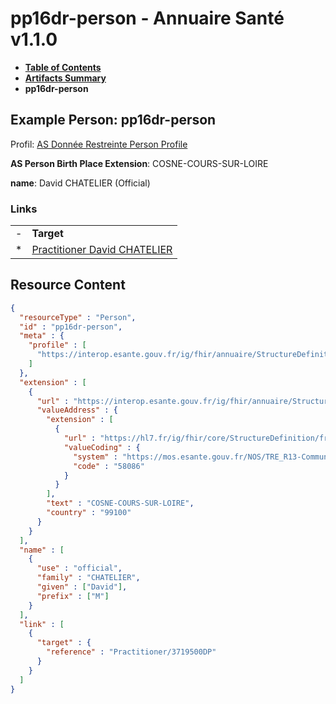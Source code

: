 # pp16dr-person - Annuaire Santé v1.1.0

* [**Table of Contents**](toc.md)
* [**Artifacts Summary**](artifacts.md)
* **pp16dr-person**

## Example Person: pp16dr-person

Profil: [AS Donnée Restreinte Person Profile](StructureDefinition-as-dr-person.md)

**AS Person Birth Place Extension**: COSNE-COURS-SUR-LOIRE

**name**: David CHATELIER (Official)

### Links

| | |
| :--- | :--- |
| - | **Target** |
| * | [Practitioner David CHATELIER](Practitioner-3719500DP.md) |



## Resource Content

```json
{
  "resourceType" : "Person",
  "id" : "pp16dr-person",
  "meta" : {
    "profile" : [
      "https://interop.esante.gouv.fr/ig/fhir/annuaire/StructureDefinition/as-dr-person"
    ]
  },
  "extension" : [
    {
      "url" : "https://interop.esante.gouv.fr/ig/fhir/annuaire/StructureDefinition/as-ext-person-birth-place",
      "valueAddress" : {
        "extension" : [
          {
            "url" : "https://hl7.fr/ig/fhir/core/StructureDefinition/fr-core-address-insee-code",
            "valueCoding" : {
              "system" : "https://mos.esante.gouv.fr/NOS/TRE_R13-Commune/FHIR/TRE-R13-Commune",
              "code" : "58086"
            }
          }
        ],
        "text" : "COSNE-COURS-SUR-LOIRE",
        "country" : "99100"
      }
    }
  ],
  "name" : [
    {
      "use" : "official",
      "family" : "CHATELIER",
      "given" : ["David"],
      "prefix" : ["M"]
    }
  ],
  "link" : [
    {
      "target" : {
        "reference" : "Practitioner/3719500DP"
      }
    }
  ]
}

```
